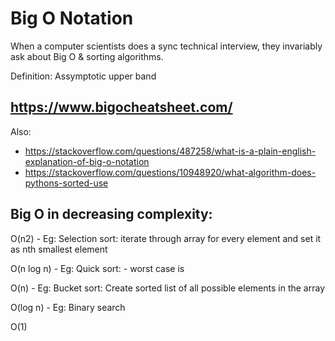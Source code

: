 # Big O Notation

When a computer scientists does a sync technical interview, they invariably ask about Big O & sorting algorithms.

Definition: Assymptotic upper band

## https://www.bigocheatsheet.com/

Also: 
- https://stackoverflow.com/questions/487258/what-is-a-plain-english-explanation-of-big-o-notation
- https://stackoverflow.com/questions/10948920/what-algorithm-does-pythons-sorted-use

## Big O in decreasing complexity:

O(n2)
    - Eg: Selection sort:  iterate through array for every element and set it as nth smallest element

O(n log n)
    - Eg: Quick sort: 
        - worst case is 

O(n)
    - Eg: Bucket sort: Create sorted list of all possible elements in the array

O(log n)
    - Eg: Binary search

O(1)



